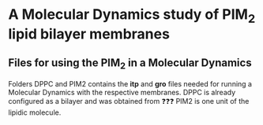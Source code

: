 # A Molecular Dynamics study of PIM<sub>2</sub> lipid bilayer membranes
## Files for using the PIM<sub>2</sub> in a Molecular Dynamics
Folders DPPC and PIM2 contains the **itp** and **gro** files needed for running a Molecular Dynamics with the respective membranes. DPPC is already configured as a bilayer and was obtained from :question::question::question: PIM2 is one unit of the lipidic molecule.

